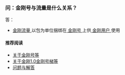 ### 问：金刚号与流量是什么关系？

答：

- [ 金刚流量 ](https://a2zitpro.github.io/web/流量)以包为单位捆绑在[ 金刚号 ](https://a2zitpro.github.io/web/金刚号)上供[ 金刚用户 ](https://a2zitpro.github.io/web/金刚用户)使用

#### 推荐阅读

- [关于金刚号等](https://a2zitpro.github.io/web/列表-金刚号及相关问题)
- [关于金刚1.0金刚号梯等](https://a2zitpro.github.io/web/列表-关于金刚1.0配置金刚号型翻墙梯及相关问题)
- [问题与解答](https://a2zitpro.github.io/web/列表-问题与解答)
